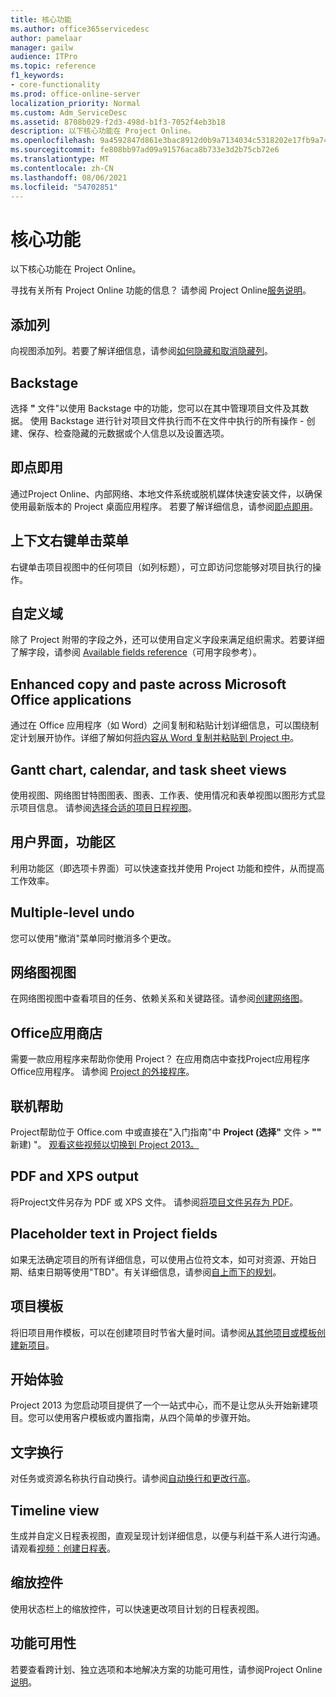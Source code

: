 ```yaml
---
title: 核心功能
ms.author: office365servicedesc
author: pamelaar
manager: gailw
audience: ITPro
ms.topic: reference
f1_keywords:
- core-functionality
ms.prod: office-online-server
localization_priority: Normal
ms.custom: Adm_ServiceDesc
ms.assetid: 8708b029-f2d3-498d-b1f3-7052f4eb3b18
description: 以下核心功能在 Project Online。
ms.openlocfilehash: 9a4592847d861e3bac8912d0b9a7134034c5318202e17fb9a74c14fdc4a9aeaf
ms.sourcegitcommit: fe808bb97ad09a91576aca8b733e3d2b75cb72e6
ms.translationtype: MT
ms.contentlocale: zh-CN
ms.lasthandoff: 08/06/2021
ms.locfileid: "54702851"
---
```

# <a name="core-functionality"></a>核心功能

以下核心功能在 Project Online。
  
寻找有关所有 Project Online 功能的信息？ 请参阅 Project Online[服务说明](project-online-service-description.md)。
  
## <a name="add-columns"></a>添加列

向视图添加列。若要了解详细信息，请参阅[如何隐藏和取消隐藏列](https://go.microsoft.com/fwlink/p/?LinkId=271343)。
  
## <a name="backstage"></a>Backstage

选择 **"** 文件"以使用 Backstage 中的功能，您可以在其中管理项目文件及其数据。 使用 Backstage 进行针对项目文件执行而不在文件中执行的所有操作 - 创建、保存、检查隐藏的元数据或个人信息以及设置选项。 
  
## <a name="click-to-run"></a>即点即用

通过Project Online、内部网络、本地文件系统或脱机媒体快速安装文件，以确保使用最新版本的 Project 桌面应用程序。 若要了解详细信息，请参阅[即点即用](/previous-versions/office/office-2013-resource-kit/dd188670(v=office.15))。
  
## <a name="contextual-right-click-menus"></a>上下文右键单击菜单

右键单击项目视图中的任何项目（如列标题），可立即访问您能够对项目执行的操作。
  
## <a name="custom-fields"></a>自定义域

除了 Project 附带的字段之外，还可以使用自定义字段来满足组织需求。若要详细了解字段，请参阅 [Available fields reference](https://support.office.com/article/615a4563-1cc3-40f4-b66f-1b17e793a460)（可用字段参考）。
  
## <a name="enhanced-copy-and-paste-across-microsoft-office-applications"></a>Enhanced copy and paste across Microsoft Office applications

通过在 Office 应用程序（如 Word）之间复制和粘贴计划详细信息，可以围绕制定计划展开协作。详细了解如何[将内容从 Word 复制并粘贴到 Project 中](https://go.microsoft.com/fwlink/p/?LinkId=271330)。
  
## <a name="gantt-chart-calendar-and-task-sheet-views"></a>Gantt chart, calendar, and task sheet views

使用视图、网络图甘特图图表、图表、工作表、使用情况和表单视图以图形方式显示项目信息。 请参阅[选择合适的项目日程视图](https://go.microsoft.com/fwlink/?LinkId=402905)。
  
## <a name="user-interface-the-ribbon"></a>用户界面，功能区

利用功能区（即选项卡界面）可以快速查找并使用 Project 功能和控件，从而提高工作效率。

## <a name="multiple-level-undo"></a>Multiple-level undo

您可以使用"撤消"菜单同时撤消多个更改。
  
## <a name="network-diagram-view"></a>网络图视图

在网络图视图中查看项目的任务、依赖关系和关键路径。请参阅[创建网络图](https://go.microsoft.com/fwlink/p/?LinkId=271338)。
  
## <a name="office-store"></a>Office应用商店

需要一款应用程序来帮助你使用 Project？ 在应用商店中查找Project应用程序Office应用程序。 请参阅 [Project 的外接程序](https://go.microsoft.com/fwlink/?LinkId=273883)。
  
## <a name="online-help"></a>联机帮助

Project帮助位于 Office.com 中或直接在"入门指南"中 **Project (选择"** 文件 \> **""** 新建) "。 [观看这些视频以切换到 Project 2013。](https://go.microsoft.com/fwlink/p/?LinkId=271325)
  
## <a name="pdf-and-xps-output"></a>PDF and XPS output

将Project文件另存为 PDF 或 XPS 文件。 请参阅[将项目文件另存为 PDF](https://go.microsoft.com/fwlink/p/?LinkId=271350)。
  
## <a name="placeholder-text-in-project-fields"></a>Placeholder text in Project fields

如果无法确定项目的所有详细信息，可以使用占位符文本，如可对资源、开始日期、结束日期等使用"TBD"。有关详细信息，请参阅[自上而下的规划](https://go.microsoft.com/fwlink/p/?LinkId=271333)。
  
## <a name="project-templates"></a>项目模板

将旧项目用作模板，可以在创建项目时节省大量时间。请参阅[从其他项目或模板创建新项目](https://go.microsoft.com/fwlink/p/?LinkId=271328)。
  
## <a name="start-experience"></a>开始体验

Project 2013 为您启动项目提供了一个一站式中心，而不是让您从头开始新建项目。您可以使用客户模板或内置指南，从四个简单的步骤开始。
  
## <a name="text-wrap"></a>文字换行

对任务或资源名称执行自动换行。请参阅[自动换行和更改行高](https://go.microsoft.com/fwlink/p/?LinkId=271344)。
  
## <a name="timeline-view"></a>Timeline view

生成并自定义日程表视图，直观呈现计划详细信息，以便与利益干系人进行沟通。请观看[视频：创建日程表](https://go.microsoft.com/fwlink/?LinkId=402912)。
  
## <a name="zoom-controls"></a>缩放控件

使用状态栏上的缩放控件，可以快速更改项目计划的日程表视图。 
  
## <a name="feature-availability"></a>功能可用性

若要查看跨计划、独立选项和本地解决方案的功能可用性，请参阅Project Online[说明](project-online-service-description.md)。